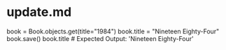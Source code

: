 # update.md
book = Book.objects.get(title="1984")
book.title = "Nineteen Eighty-Four"
book.save()
book.title  # Expected Output: 'Nineteen Eighty-Four'